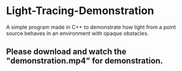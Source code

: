 # Light-Tracing-Demonstration

A simple program made in C++ to demonstrate how light from a point source behaves in an environment with opaque obstacles.

## Please download and watch the "demonstration.mp4" for demonstration.
